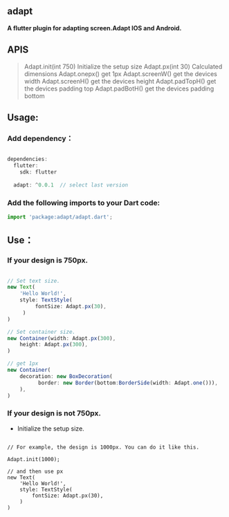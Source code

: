 ## adapt

**A flutter plugin for adapting screen.Adapt IOS and Android.**

## APIS
> Adapt.init(int 750) Initialize the setup size
> Adapt.px(int 30)    Calculated dimensions
> Adapt.onepx()       get 1px
> Adapt.screenW()     get the devices width
> Adapt.screenH()     get the devices height
> Adapt.padTopH()     get the devices padding top
> Adapt.padBotH()     get the devices padding bottom

## Usage:

### Add dependency：
```js

dependencies:
  flutter:
    sdk: flutter
  
  adapt: ^0.0.1  // select last version

```

### Add the following imports to your Dart code:

```js
import 'package:adapt/adapt.dart';

```

## Use：

### If your design is 750px.

```js

// Set text size.
new Text(
    'Hello World!',
    style: TextStyle(
         fontSize: Adapt.px(30),
     )
)

// Set container size.
new Container(width: Adapt.px(300),  
    height: Adapt.px(300),
)

// get 1px
new Container(
    decoration: new BoxDecoration(
          border: new Border(bottom:BorderSide(width: Adapt.one())),
    ),
)

```

### If your design is not 750px.

* Initialize the setup size.
```

// For example, the design is 1000px. You can do it like this.

Adapt.init(1000);

// and then use px
new Text(
    'Hello World!',
    style: TextStyle(
        fontSize: Adapt.px(30),
    )
)

```













